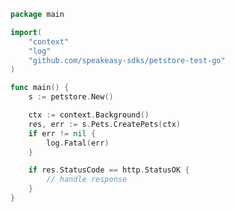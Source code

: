 <!-- Start SDK Example Usage -->


```go
package main

import(
	"context"
	"log"
	"github.com/speakeasy-sdks/petstore-test-go"
)

func main() {
    s := petstore.New()

    ctx := context.Background()
    res, err := s.Pets.CreatePets(ctx)
    if err != nil {
        log.Fatal(err)
    }

    if res.StatusCode == http.StatusOK {
        // handle response
    }
}
```
<!-- End SDK Example Usage -->